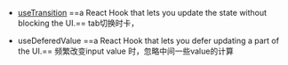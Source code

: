 - [useTransition](https://react.dev/reference/react/useTransition)
==a React Hook that lets you update the state without blocking the UI.== 
tab切换时卡，

- useDeferedValue
==a React Hook that lets you defer updating a part of the UI.==
频繁改变input value 时，忽略中间一些value的计算
